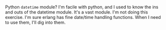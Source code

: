 Python `datetime` module?  I'm facile with python, and I used to know the ins and outs of the datetime module.  It's a vast module.  I'm not doing this exercise.  I'm sure erlang has fine date/time handling functions.  When I need to use them, I'll dig into them.
